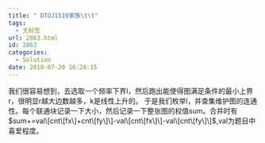 ```yaml
---
title: " DTOJ1519家族\t\t"
tags:
  - 无标签
url: 2863.html
id: 2863
categories:
  - Solution
date: 2018-07-20 16:24:15
---
```


我们很容易想到，去选取一个频率下界l，然后跑出能使得图满足条件的最小上界r，很明显r越大边数越多，k是线性上升的。 于是我们枚举l，并查集维护图的连通性。每个联通块记录一下大小，然后记录一下整张图的权值sum。合并时有$sum+=val\[cnt\[fx\]+cnt\[fy\]\]-val\[cnt\[fx\]\]-val\[cnt\[fy\]\]$,val为题目中喜爱程度。